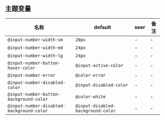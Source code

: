 ## 主题变量

| 名称 | default | seer | 备注 |
| --- | --- | --- | --- |
| `@input-number-width-sm` | `20px` | - | - |
| `@input-number-width-md` | `24px` | - | - |
| `@input-number-width-lg` | `24px` | - | - |
| `@input-number-button-hover-color` | `@input-active-color` | - | - |
| `@input-number-error` | `@color-error` | - | - |
| `@input-number-disabled-color` | `@input-disabled-color` | - | - |
| `@input-number-button-background-color` | `@color-white` | - | - |
| `@input-number-disabled-background-color` | `@input-disabled-background-color` | - | - |
